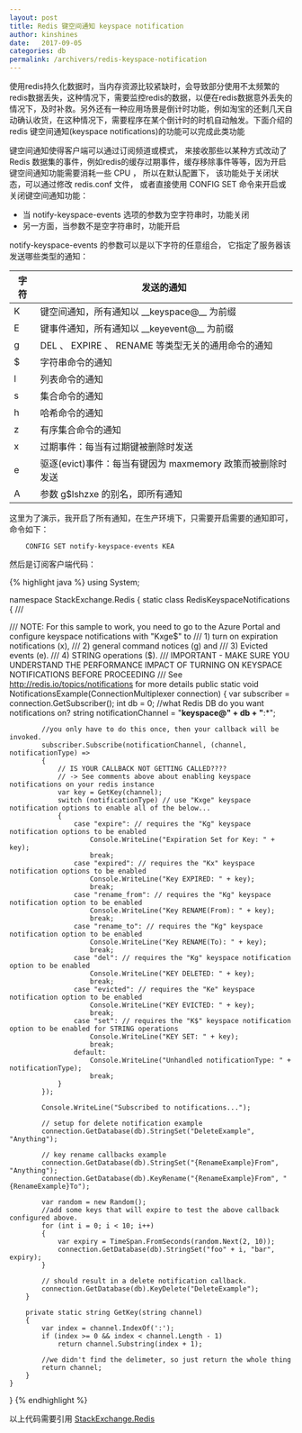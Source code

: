 ```yaml
---
layout: post
title: Redis 键空间通知 keyspace notification
author: kinshines
date:   2017-09-05
categories: db
permalink: /archivers/redis-keyspace-notification
---
```


<p class="lead">使用redis持久化数据时，当内存资源比较紧缺时，会导致部分使用不太频繁的redis数据丢失，这种情况下，需要监控redis的数据，以便在redis数据意外丢失的情况下，及时补救。另外还有一种应用场景是倒计时功能，例如淘宝的还剩几天自动确认收货，在这种情况下，需要程序在某个倒计时的时机自动触发。下面介绍的redis 键空间通知(keyspace notifications)的功能可以完成此类功能</p>

键空间通知使得客户端可以通过订阅频道或模式， 来接收那些以某种方式改动了 Redis 数据集的事件，例如redis的缓存过期事件，缓存移除事件等等，因为开启键空间通知功能需要消耗一些 CPU ， 所以在默认配置下， 该功能处于关闭状态，可以通过修改 redis.conf 文件， 或者直接使用 CONFIG SET 命令来开启或关闭键空间通知功能：
* 当 notify-keyspace-events 选项的参数为空字符串时，功能关闭
* 另一方面，当参数不是空字符串时，功能开启


notify-keyspace-events 的参数可以是以下字符的任意组合， 它指定了服务器该发送哪些类型的通知：

<table>
  <thead>
    <tr>
      <th>字符</th>
      <th>发送的通知</th>
    </tr>
  </thead>
  <tbody>
    <tr>
      <td>K</td>
      <td>键空间通知，所有通知以 __keyspace@<db>__ 为前缀</td>
    </tr>
    <tr>
      <td>E</td>
      <td>键事件通知，所有通知以 __keyevent@<db>__ 为前缀</td>
    </tr>
    <tr>
      <td>g</td>
      <td>DEL 、 EXPIRE 、 RENAME 等类型无关的通用命令的通知</td>
    </tr>
    <tr>
      <td>$</td>
      <td>字符串命令的通知</td>
    </tr>
    <tr>
      <td>l</td>
      <td>列表命令的通知</td>
    </tr>
    <tr>
      <td>s</td>
      <td>集合命令的通知</td>
    </tr>
    <tr>
      <td>h</td>
      <td>哈希命令的通知</td>
    </tr>
    <tr>
      <td>z</td>
      <td>有序集合命令的通知</td>
    </tr>
    <tr>
      <td>x</td>
      <td>过期事件：每当有过期键被删除时发送</td>
    </tr>
    <tr>
      <td>e</td>
      <td>驱逐(evict)事件：每当有键因为 maxmemory 政策而被删除时发送</td>
    </tr>
    <tr>
      <td>A</td>
      <td>参数 g$lshzxe 的别名，即所有通知</td>
    </tr>
    </tbody>
  </table>


这里为了演示，我开启了所有通知，在生产环境下，只需要开启需要的通知即可，命令如下：


        CONFIG SET notify-keyspace-events KEA

然后是订阅客户端代码：

{% highlight java %}
using System;

namespace StackExchange.Redis
{
    static class RedisKeyspaceNotifications
    {
        /// <summary>
        /// NOTE: For this sample to work, you need to go to the Azure Portal and configure keyspace notifications with "Kxge$" to
        ///       1) turn on expiration notifications (x), 
        ///       2) general command notices (g) and 
        ///       3) Evicted events (e).
        ///       4) STRING operations ($).
        /// IMPORTANT - MAKE SURE YOU UNDERSTAND THE PERFORMANCE IMPACT OF TURNING ON KEYSPACE NOTIFICATIONS BEFORE PROCEEDING
        /// See http://redis.io/topics/notifications for more details
        public static void NotificationsExample(ConnectionMultiplexer connection)
        {
            var subscriber = connection.GetSubscriber();
            int db = 0; //what Redis DB do you want notifications on?
            string notificationChannel = "__keyspace@" + db + "__:*";

            //you only have to do this once, then your callback will be invoked.
            subscriber.Subscribe(notificationChannel, (channel, notificationType) =>
            {
                // IS YOUR CALLBACK NOT GETTING CALLED???? 
                // -> See comments above about enabling keyspace notifications on your redis instance
                var key = GetKey(channel);
                switch (notificationType) // use "Kxge" keyspace notification options to enable all of the below...
                {
                    case "expire": // requires the "Kg" keyspace notification options to be enabled
                        Console.WriteLine("Expiration Set for Key: " + key);
                        break;
                    case "expired": // requires the "Kx" keyspace notification options to be enabled
                        Console.WriteLine("Key EXPIRED: " + key);
                        break;
                    case "rename_from": // requires the "Kg" keyspace notification option to be enabled
                        Console.WriteLine("Key RENAME(From): " + key);
                        break;
                    case "rename_to": // requires the "Kg" keyspace notification option to be enabled
                        Console.WriteLine("Key RENAME(To): " + key);
                        break;
                    case "del": // requires the "Kg" keyspace notification option to be enabled
                        Console.WriteLine("KEY DELETED: " + key);
                        break;
                    case "evicted": // requires the "Ke" keyspace notification option to be enabled
                        Console.WriteLine("KEY EVICTED: " + key);
                        break;
                    case "set": // requires the "K$" keyspace notification option to be enabled for STRING operations
                        Console.WriteLine("KEY SET: " + key);
                        break;
                    default:
                        Console.WriteLine("Unhandled notificationType: " + notificationType);
                        break;
                }
            });

            Console.WriteLine("Subscribed to notifications...");

            // setup for delete notification example
            connection.GetDatabase(db).StringSet("DeleteExample", "Anything");

            // key rename callbacks example
            connection.GetDatabase(db).StringSet("{RenameExample}From", "Anything");
            connection.GetDatabase(db).KeyRename("{RenameExample}From", "{RenameExample}To");

            var random = new Random();
            //add some keys that will expire to test the above callback configured above.
            for (int i = 0; i < 10; i++)
            {
                var expiry = TimeSpan.FromSeconds(random.Next(2, 10));
                connection.GetDatabase(db).StringSet("foo" + i, "bar", expiry);
            }

            // should result in a delete notification callback.
            connection.GetDatabase(db).KeyDelete("DeleteExample");
        }

        private static string GetKey(string channel)
        {
            var index = channel.IndexOf(':');
            if (index >= 0 && index < channel.Length - 1)
                return channel.Substring(index + 1);

            //we didn't find the delimeter, so just return the whole thing
            return channel;
        }
    }
}
{% endhighlight %}


以上代码需要引用 [StackExchange.Redis](https://www.nuget.org/packages/StackExchange.Redis)